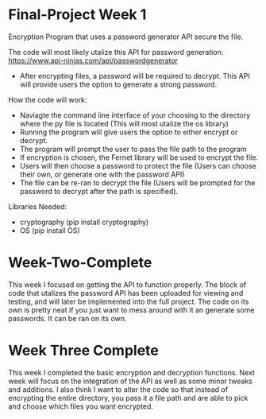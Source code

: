 # Final-Project Week 1
Encryption Program that uses a password generator API secure the file.

The code will most likely utalize this API for password generation: https://www.api-ninjas.com/api/passwordgenerator
- After encrypting files, a password will be required to decrypt. This API will provide users the option to generate a strong password.

How the code will work:
- Naviagte the command line interface of your choosing to the directory where the py file is located (This will most utalize the os library)
- Running the program will give users the option to either encrypt or decrypt.
- The program will prompt the user to pass the file path to the program
- If encryption is chosen, the Fernet library will be used to encrypt the file.
- Users will then choose a password to protect the file (Users can choose their own, or generate one with the password API)
- The file can be re-ran to decrypt the file (Users will be prompted for the password to decrypt after the path is specified).

Libraries Needed:
- cryptography (pip install cryptography)
- OS (pip install OS)

# Week-Two-Complete
This week I focused on getting the API to function properly. The block of code that utalizes the password API has been uploaded for viewing and testing, and will later be implemented into the full project.
The code on its own is pretty neat if you just want to mess around with it an generate some passwords. It can be ran on its own. 

# Week Three Complete
This week I completed the basic encryption and decryption functions. Next week will focus on the integration of the API as well as some minor tweaks and additions.
I also think I want to alter the code so that instead of encrypting the entire directory, you pass it a file path and are able to pick and choose which files you want encrypted.
